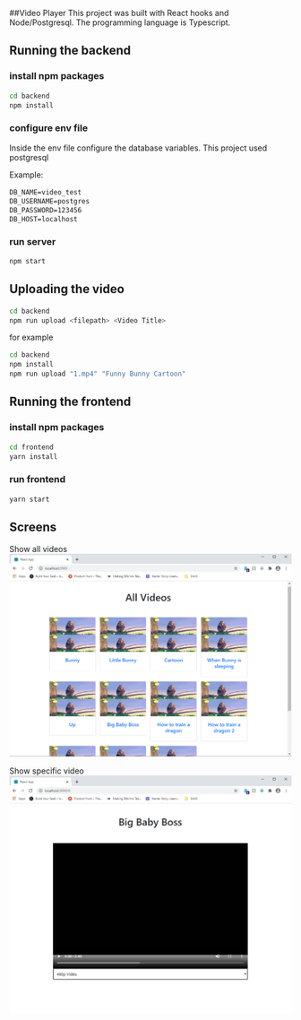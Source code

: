 ##Video Player
This project was built with React hooks and Node/Postgresql. The programming language is Typescript.

## Running the backend

### install npm packages

```sh
cd backend
npm install
```

### configure env file
Inside the env file configure the database variables. This project used postgresql

Example:
```
DB_NAME=video_test
DB_USERNAME=postgres
DB_PASSWORD=123456
DB_HOST=localhost
```

### run server

```sh
npm start
```

## Uploading the video
```sh
cd backend
npm run upload <filepath> <Video Title>
```

for example 
```sh
cd backend
npm install
npm run upload "1.mp4" "Funny Bunny Cartoon"
```

## Running the frontend

### install npm packages
```sh
cd frontend
yarn install
```

### run frontend
```sh
yarn start
```

## Screens

Show all videos
![Screen 1](screen1.png)

Show specific video
![Screen 2](screen2.png)
